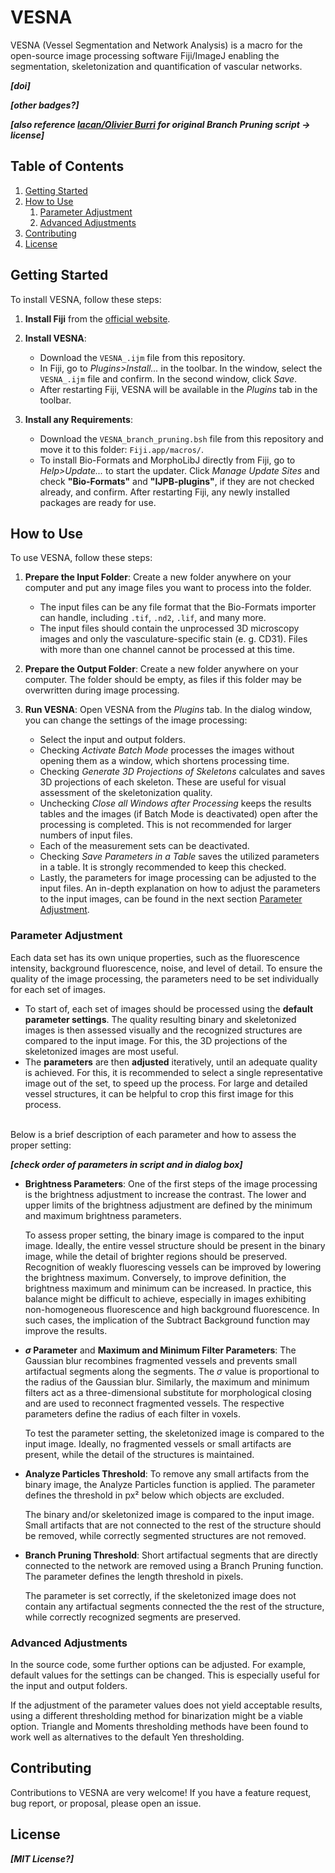 # VESNA

VESNA (Vessel Segmentation and Network Analysis) is a macro for the open-source image processing software Fiji/ImageJ enabling the segmentation, skeletonization and quantification of vascular networks.

***[doi]***

***[other badges?]***

***[also reference [lacan/Olivier Burri](https://gist.github.com/lacan/0a12113b1497db86d7df3ef102efd34d) for original Branch Pruning script -> license]***



## Table of Contents

1. [Getting Started](#getting-started)
2. [How to Use](#how-to-use)
    1. [Parameter Adjustment](#parameter-adjustment) 
    2. [Advanced Adjustments](#advanced-adjustments)
3. [Contributing](#contributing)
4. [License](#license)




## Getting Started

To install VESNA, follow these steps:

1. **Install Fiji** from the [official website](https://imagej.net/software/fiji/downloads).
2. **Install VESNA**:

    - Download the `VESNA_.ijm` file from this repository. 
    - In Fiji, go to *Plugins>Install...* in the toolbar. In the window, select the `VESNA_.ijm` file and confirm. In the second window, click *Save*.
    - After restarting Fiji, VESNA will be available in the *Plugins* tab in the toolbar.

3. **Install any Requirements**:

    - Download the `VESNA_branch_pruning.bsh` file from this repository and move it to this folder: `Fiji.app/macros/`.
    - To install Bio-Formats and MorphoLibJ directly from Fiji, go to *Help>Update...* to start the updater. Click *Manage Update Sites* and check **"Bio-Formats"** and **"IJPB-plugins"**, if they are not checked already, and confirm. After restarting Fiji, any newly installed packages are ready for use.




## How to Use

To use VESNA, follow these steps:

1. **Prepare the Input Folder**: Create a new folder anywhere on your computer and put any image files you want to process into the folder.

    - The input files can be any file format that the Bio-Formats importer can handle, including `.tif`, `.nd2`, `.lif`, and many more.
    - The input files should contain the unprocessed 3D microscopy images and only the vasculature-specific stain (e. g. CD31). Files with more than one channel cannot be processed at this time.

2. **Prepare the Output Folder**: Create a new folder anywhere on your computer. The folder should be empty, as files if this folder may be overwritten during image processing.

3. **Run VESNA**: Open VESNA from the *Plugins* tab. In the dialog window, you can change the settings of the image processing:

    - Select the input and output folders.
    - Checking *Activate Batch Mode* processes the images without opening them as a window, which shortens processing time.
    - Checking *Generate 3D Projections of Skeletons* calculates and saves 3D projections of each skeleton. These are useful for visual assessment of the skeletonization quality.
    - Unchecking *Close all Windows after Processing* keeps the results tables and the images (if Batch Mode is deactivated) open after the processing is completed. This is not recommended for larger numbers of input files.
    - Each of the measurement sets can be deactivated.
    - Checking *Save Parameters in a Table* saves the utilized parameters in a table. It is strongly recommended to keep this checked.
    - Lastly, the parameters for image processing can be adjusted to the input files. An in-depth explanation on how to adjust the parameters to the input images, can be found in the next section [Parameter Adjustment](#parameter-adjustment).




### Parameter Adjustment

Each data set has its own unique properties, such as the fluorescence intensity, background fluorescence, noise, and level of detail. To ensure the quality of the image processing, the parameters need to be set individually for each set of images. 

- To start of, each set of images should be processed using the **default parameter settings**. The quality resulting binary and skeletonized images is then assessed visually and the recognized structures are compared to the input image. For this, the 3D projections of the skeletonized images are most useful.
- The **parameters** are then **adjusted** iteratively, until an adequate quality is achieved. For this, it is recommended to select a single representative image out of the set, to speed up the process. For large and detailed vessel structures, it can be helpful to crop this first image for this process.<br><br>

Below is a brief description of each parameter and how to assess the proper setting:

***[check order of parameters in script and in dialog box]***

- **Brightness Parameters**: One of the first steps of the image processing is the brightness adjustment to increase the contrast. The lower and upper limits of the brightness adjustment are defined by the minimum and maximum brightness parameters. 

    To assess proper setting, the binary image is compared to the input image. Ideally, the entire vessel structure should be present in the binary image, while the detail of brighter regions should be preserved. Recognition of weakly fluorescing vessels can be improved by lowering the brightness maximum. Conversely, to improve definition, the brightness maximum and minimum can be increased. In practice, this balance might be difficult to achieve, especially in images exhibiting non-homogeneous fluorescence and high background fluorescence. In such cases, the implication of the Subtract Background function may improve the results.
    
- **$\sigma$ Parameter** and **Maximum and Minimum Filter Parameters**: The Gaussian blur recombines fragmented vessels and prevents small artifactual segments along the segments. The $\sigma$ value is proportional to the radius of the Gaussian blur. Similarly, the maximum and minimum filters act as a three-dimensional substitute for morphological closing and are used to reconnect fragmented vessels. The respective parameters define the radius of each filter in voxels.

    To test the parameter setting, the skeletonized image is compared to the input image. Ideally, no fragmented vessels or small artifacts are present, while the detail of the structures is maintained.

- **Analyze Particles Threshold**: To remove any small artifacts from the binary image, the Analyze Particles function is applied. The parameter defines the threshold in px² below which objects are excluded.

    The binary and/or skeletonized image is compared to the input image. Small artifacts that are not connected to the rest of the structure should be removed, while correctly segmented structures are not removed.

- **Branch Pruning Threshold**: Short artifactual segments that are directly connected to the network are removed using a Branch Pruning function. The parameter defines the length threshold in pixels. 

    The parameter is set correctly, if the skeletonized image does not contain any artifactual segments connected the the rest of the structure, while correctly recognized segments are preserved.

### Advanced Adjustments

In the source code, some further options can be adjusted. For example, default values for the settings can be changed. This is especially useful for the input and output folders.

If the adjustment of the parameter values does not yield acceptable results, using a different thresholding method for binarization might be a viable option. Triangle and Moments thresholding methods have been found to work well as alternatives to the default Yen thresholding.




## Contributing

Contributions to VESNA are very welcome! If you have a feature request, bug report, or proposal, please open an issue.




## License

***[MIT License?]***
